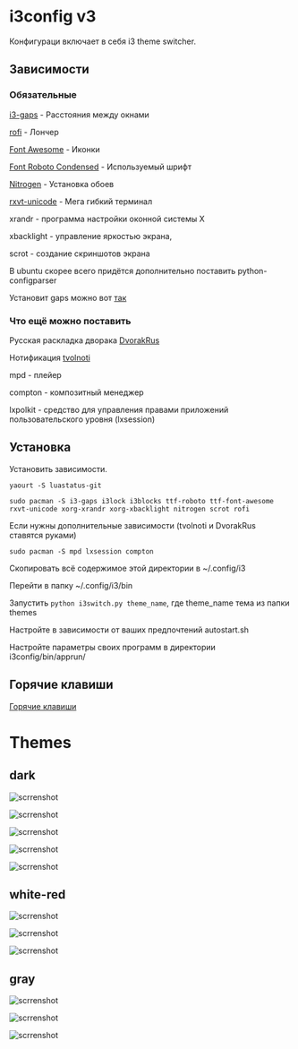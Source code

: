 # i3config v3

Конфигураци включает в себя i3 theme switcher.

## Зависимости

### Обязательные
[i3-gaps](https://aur.archlinux.org/packages/i3-gaps-git/) - Расстояния между окнами

[rofi](https://www.archlinux.org/packages/community/x86_64/rofi/) - Лончер

[Font Awesome](https://aur.archlinux.org/packages/ttf-font-awesome/) - Иконки

[Font Roboto Condensed](https://aur.archlinux.org/packages/ttf-roboto/) - Используемый шрифт

[Nitrogen](https://www.archlinux.org/packages/extra/x86_64/nitrogen/) - Установка обоев 

[rxvt-unicode](https://wiki.archlinux.org/index.php/Rxvt-unicode_(%D0%A0%D1%83%D1%81%D1%81%D0%BA%D0%B8%D0%B9)) - Мега гибкий терминал 

xrandr - программа настройки оконной системы X

xbacklight - управление яркостью экрана,

scrot - создание скриншотов экрана

В ubuntu скорее всего придётся дополнительно поставить python-configparser

Установит gaps можно вот [так](https://github.com/pasiegel/i3-gaps-install-ubuntu)

### Что ещё можно поставить

Русская раскладка дворака [DvorakRus](https://github.com/LightAir/DvorakRus)

Нотификация [tvolnoti](https://github.com/LightAir/tvolnoti)

mpd - плейер 

compton - композитный менеджер

lxpolkit - средство для управления правами приложений пользовательского уровня (lxsession)

## Установка
Установить зависимости.

```
yaourt -S luastatus-git
```

```
sudo pacman -S i3-gaps i3lock i3blocks ttf-roboto ttf-font-awesome rxvt-unicode xorg-xrandr xorg-xbacklight nitrogen scrot rofi
```

Если нужны дополнительные зависимости (tvolnoti и DvorakRus ставятся руками)
```
sudo pacman -S mpd lxsession compton
```

Скопировать всё содержимое этой директории в ~/.config/i3

Перейти в папку ~/.config/i3/bin

Запустить ```python i3switch.py theme_name```, где theme_name тема из папки themes

Настройте в зависимости от ваших предпочтений autostart.sh

Настройте параметры своих программ в директории i3config/bin/apprun/

## Горячие клавиши
[Горячие клавиши](hotkeys.ru.md)

# Themes
## dark
![scrrenshot](/screenshots/rofi.png)

![scrrenshot](/screenshots/hud-menu.png)

![scrrenshot](/screenshots/dark-desktop.png)

![scrrenshot](/screenshots/dark-urxvt.png)

![scrrenshot](/screenshots/dark-workspace.png)

## white-red

![scrrenshot](/screenshots/wr-desktop.png)

![scrrenshot](/screenshots/wr-urxvt.png)

![scrrenshot](/screenshots/wr-workspace.png)

## gray
![scrrenshot](/screenshots/gray-desktop.png)

![scrrenshot](/screenshots/gray-urxvt.png)

![scrrenshot](/screenshots/gray-workspace.png)
